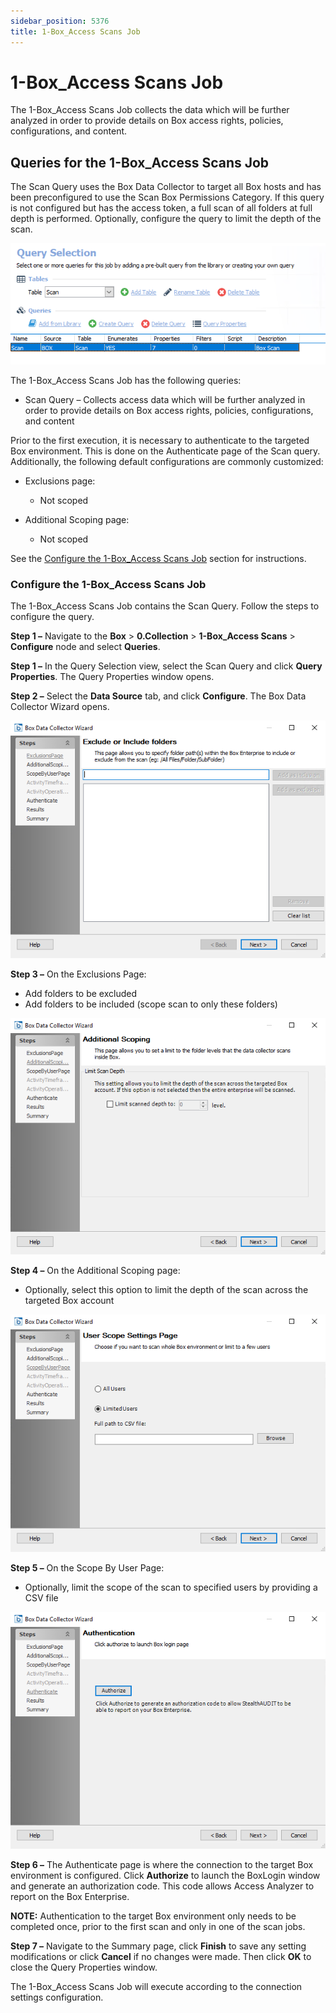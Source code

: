 ```yaml
---
sidebar_position: 5376
title: 1-Box_Access Scans Job
---
```


# 1-Box\_Access Scans Job

The 1-Box\_Access Scans Job collects the data which will be further analyzed in order to provide details on Box access rights, policies, configurations, and content.

## Queries for the 1-Box\_Access Scans Job

The Scan Query uses the Box Data Collector to target all Box hosts and has been preconfigured to use the Scan Box Permissions Category. If this query is not configured but has the access token, a full scan of all folders at full depth is performed. Optionally, configure the query to limit the depth of the scan.

![Queries for the 1-Box_Access Scans Job](../../../../../../../static/images/AccessAnalyzer_12.0/Content/Resources/Images/EnterpriseAuditor/Solutions/Box/Collection/AccessQueries.png "Queries for the 1-Box_Access Scans Job")

The 1-Box\_Access Scans Job has the following queries:

* Scan Query – Collects access data which will be further analyzed in order to provide details on Box access rights, policies, configurations, and content

Prior to the first execution, it is necessary to authenticate to the targeted Box environment. This is done on the Authenticate page of the Scan query. Additionally, the following default configurations are commonly customized:

* Exclusions page:

  * Not scoped
* Additional Scoping page:

  * Not scoped

See the [Configure the 1-Box\_Access Scans Job](#Configure_the_1-Box_Access_Scans_Job "Configure the 1-Box_Access Scans Job") section for instructions.

### Configure the 1-Box\_Access Scans Job

The 1-Box\_Access Scans Job contains the Scan Query. Follow the steps to configure the query.

**Step 1 –** Navigate to the **Box** > **0.Collection** > **1-Box\_Access Scans** > **Configure** node and select **Queries**.

**Step 1 –** In the Query Selection view, select the Scan Query and click **Query Properties**. The Query Properties window opens.

**Step 2 –** Select the **Data Source** tab, and click **Configure**. The Box Data Collector Wizard opens.

![Box Data Collector Wizard Exclusions page](../../../../../../../static/images/AccessAnalyzer_12.0/Content/Resources/Images/EnterpriseAuditor/Solutions/Box/Collection/AccessExclusions.png "Box Data Collector Wizard Exclusions page")

**Step 3 –** On the Exclusions Page:

* Add folders to be excluded
* Add folders to be included (scope scan to only these folders)

![Box Data Collector Wizard Additional Scoping page](../../../../../../../static/images/AccessAnalyzer_12.0/Content/Resources/Images/EnterpriseAuditor/Solutions/Box/Collection/AccessAdditionalScoping.png "Box Data Collector Wizard Additional Scoping page")

**Step 4 –** On the Additional Scoping page:

* Optionally, select this option to limit the depth of the scan across the targeted Box account

![Box Data Collector Wizard Scope by User page](../../../../../../../static/images/AccessAnalyzer_12.0/Content/Resources/Images/EnterpriseAuditor/Solutions/Box/Collection/AccessUserScope.png "Box Data Collector Wizard Scope by User page")

**Step 5 –** On the Scope By User Page:

* Optionally, limit the scope of the scan to specified users by providing a CSV file

![Box Data Collector Wizard Authenticate page](../../../../../../../static/images/AccessAnalyzer_12.0/Content/Resources/Images/EnterpriseAuditor/Solutions/Box/Collection/AccessAuthenticate.png "Box Data Collector Wizard Authenticate page")

**Step 6 –** The Authenticate page is where the connection to the target Box environment is configured. Click **Authorize** to launch the BoxLogin window and generate an authorization code. This code allows Access Analyzer to report on the Box Enterprise.

**NOTE:** Authentication to the target Box environment only needs to be completed once, prior to the first scan and only in one of the scan jobs.

**Step 7 –** Navigate to the Summary page, click **Finish** to save any setting modifications or click **Cancel** if no changes were made. Then click **OK** to close the Query Properties window.

The 1-Box\_Access Scans Job will execute according to the connection settings configuration.